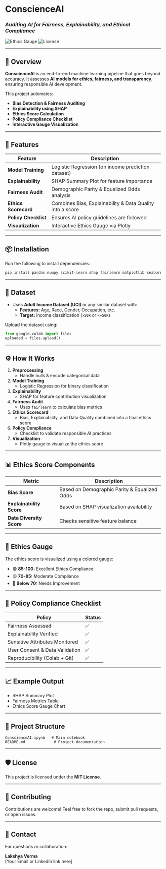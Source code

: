
# **ConscienceAI**  
### *Auditing AI for Fairness, Explainability, and Ethical Compliance*

![Ethics Gauge](https://img.shields.io/badge/Ethics-Audited-blue) ![License](https://img.shields.io/badge/License-MIT-green)

---

## **📖 Overview**

**ConscienceAI** is an end-to-end machine learning pipeline that goes beyond accuracy. It assesses **AI models for ethics, fairness, and transparency**, ensuring responsible AI development.

This project automates:
- **Bias Detection & Fairness Auditing**
- **Explainability using SHAP**
- **Ethics Score Calculation**
- **Policy Compliance Checklist**
- **Interactive Gauge Visualization**

---

## **🧰 Features**

| Feature | Description |
|----------|-------------|
| **Model Training** | Logistic Regression (on income prediction dataset) |
| **Explainability** | SHAP Summary Plot for feature importance |
| **Fairness Audit** | Demographic Parity & Equalized Odds analysis |
| **Ethics Scorecard** | Combines Bias, Explainability & Data Quality into a score |
| **Policy Checklist** | Ensures AI policy guidelines are followed |
| **Visualization** | Interactive Ethics Gauge via Plotly |

---

## **📦 Installation**

Run the following to install dependencies:

```bash
pip install pandas numpy scikit-learn shap fairlearn matplotlib seaborn plotly
```

---

## **📂 Dataset**

- Uses **Adult Income Dataset (UCI)** or any similar dataset with:
  - **Features:** Age, Race, Gender, Occupation, etc.
  - **Target:** Income classification (`>50K` or `<=50K`)

Upload the dataset using:

```python
from google.colab import files
uploaded = files.upload()
```

---

## **⚙️ How It Works**

1. **Preprocessing**
   - Handle nulls & encode categorical data
2. **Model Training**
   - Logistic Regression for binary classification
3. **Explainability**
   - SHAP for feature contribution visualization
4. **Fairness Audit**
   - Uses `fairlearn` to calculate bias metrics
5. **Ethics Scorecard**
   - Bias, Explainability, and Data Quality combined into a final ethics score
6. **Policy Compliance**
   - Checklist to validate responsible AI practices
7. **Visualization**
   - Plotly gauge to visualize the ethics score

---

## **📊 Ethics Score Components**

| Metric | Description |
|---------|-------------|
| **Bias Score** | Based on Demographic Parity & Equalized Odds |
| **Explainability Score** | Based on SHAP visualization availability |
| **Data Diversity Score** | Checks sensitive feature balance |

---

## **🚦 Ethics Gauge**

The ethics score is visualized using a colored gauge:

- 🟢 **85-100:** Excellent Ethics Compliance  
- 🟡 **70-85:** Moderate Compliance  
- 🔴 **Below 70:** Needs Improvement  

---

## **📜 Policy Compliance Checklist**

| Policy | Status |
|---------|--------|
| Fairness Assessed | ✅ |
| Explainability Verified | ✅ |
| Sensitive Attributes Monitored | ✅ |
| User Consent & Data Validation | ✅ |
| Reproducibility (Colab + Git) | ✅ |

---

## **📈 Example Output**

- SHAP Summary Plot  
- Fairness Metrics Table  
- Ethics Score Gauge Chart  

---

## **📂 Project Structure**

```
ConscienceAI.ipynb   # Main notebook
README.md             # Project documentation
```

---

## **🛡️ License**

This project is licensed under the **MIT License**.

---

## **🤝 Contributing**

Contributions are welcome! Feel free to fork the repo, submit pull requests, or open issues.

---

## **💬 Contact**

For questions or collaboration:

**Lakshya Verma**  
[Your Email or LinkedIn link here]
